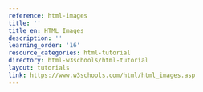 ```yaml
---
reference: html-images
title: ''
title_en: HTML Images
description: ''
learning_order: '16'
resource_categories: html-tutorial
directory: html-w3schools/html-tutorial
layout: tutorials
link: https://www.w3schools.com/html/html_images.asp
---
```

